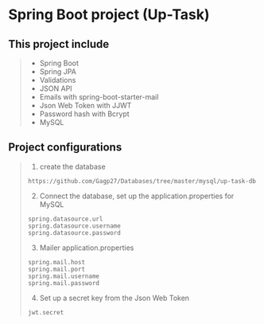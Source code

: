 # Spring Boot project (Up-Task)

## This project include
>+ Spring Boot
>+ Spring JPA
>+ Validations
>+ JSON API
>+ Emails with spring-boot-starter-mail
>+ Json Web Token with JJWT
>+ Password hash with Bcrypt
>+ MySQL

## Project configurations

>1. create the database
>```
> https://github.com/Gagp27/Databases/tree/master/mysql/up-task-db
>```
>2. Connect the database, set up the application.properties for MySQL
>```
> spring.datasource.url
> spring.datasource.username
> spring.datasource.password
>```
>3. Mailer application.properties
>```
> spring.mail.host
> spring.mail.port
> spring.mail.username
> spring.mail.password
>```
>4. Set up a secret key from the Json Web Token
>```
>jwt.secret
>```